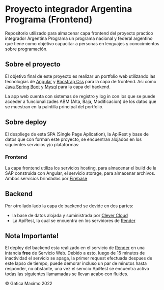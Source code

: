 # Proyecto integrador Argentina Programa (Frontend)

Repositorio utilizado para almacenar capa frontend del proyecto practico integrador Argentina Programa un programa nacional y federal argentino que tiene como objetivo capacitar a personas en lenguajes y conocimientos sobre programación.

## Sobre el proyecto 
El objetivo final de este proyecto es realizar un portfolio web utilizando las tecnologias de [Angular](https://angular.io/) y [Boostrap Css](https://getbootstrap.com/docs/5.0/getting-started/introduction/) para la capa de frontend. Asi como [Java Spring Boot](https://spring.io/) y [Mysql](https://www.mysql.com/) para la capa del backend.

La app web cuenta con sistemas de registro y log in con los que se puede acceder a funcionalizades ABM (Alta, Baja, Modificacion) de los datos que se muestran en la palntilla principal del portfolio.

## Sobre deploy
El despliege de esta SPA (Single Page Aplication), la ApiRest y base de datos que con forman este proyecto, se encuentran alojados en los siguientes servicios y/o plataformas: 

### Frontend
La capa frontend utiliza los servicios hosting, para almacenar el build de la SAP construida con Angular, el servicio storage, para almacenar archivos. Ambos servicios brindados por [Firebase](https://firebase.google.com/?gclid=CjwKCAiAwomeBhBWEiwAM43YIKeXctxc0fMfuODjZ87dIgNQ8lkIZftQ_tiC56gpsK5AS-15U0bj-BoCK38QAvD_BwE&gclsrc=aw.ds)

## Backend 
Por otro lado lado la capa de backend se devide en dos partes:

* la base de datos alojada y suministrada por [Clever Cloud](https://www.clever-cloud.com/)
* La ApiRest, la cual se encuentra en los servidores de [Render](https://render.com/)

## Nota Importante!

El deploy del backend esta realizado en el servicio de [Render](https://render.com/) en una intancia **free** de Servicio Web. Debido a esto, luego de 15 minutos de inactividad el servicio se apaga, la primer request efectuada despues de este lapso de tiempo, puede demorar incluso un par de minutos hasta responder, no obstante, una vez el servcio ApiRest se encuentra activo todas las siguientes llamamadas se llevan acabo con fluides.

&copy; Gatica Maximo 2022
